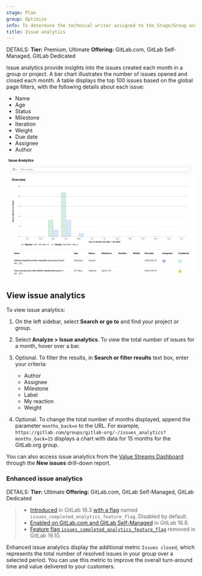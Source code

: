 ```yaml
---
stage: Plan
group: Optimize
info: To determine the technical writer assigned to the Stage/Group associated with this page, see https://handbook.gitlab.com/handbook/product/ux/technical-writing/#assignments
title: Issue analytics
---
```


DETAILS:
**Tier:** Premium, Ultimate
**Offering:** GitLab.com, GitLab Self-Managed, GitLab Dedicated

Issue analytics provide insights into the issues created each month in a group or project.
A bar chart illustrates the number of issues opened and closed each month.
A table displays the top 100 issues based on the global page filters, with the following details about each issue:

- Name
- Age
- Status
- Milestone
- Iteration
- Weight
- Due date
- Assignee
- Author

![Issue analytics bar chart and table for a group](img/issue_analytics_v17_8.png)

## View issue analytics

To view issue analytics:

1. On the left sidebar, select **Search or go to** and find your project or group.
1. Select **Analyze > Issue analytics**. To view the total number of issues for a month, hover over a bar.
1. Optional. To filter the results, in **Search or filter results** text box, enter your criteria:

   - Author
   - Assignee
   - Milestone
   - Label
   - My reaction
   - Weight

1. Optional. To change the total number of months displayed, append the parameter `months_back=n` to the URL.
For example, `https://gitlab.com/groups/gitlab-org/-/issues_analytics?months_back=15`
displays a chart with data for 15 months for the GitLab.org group.

You can also access issue analytics from the [Value Streams Dashboard](../../analytics/value_streams_dashboard.md) through the **New issues** drill-down report.

### Enhanced issue analytics

DETAILS:
**Tier:** Ultimate
**Offering:** GitLab.com, GitLab Self-Managed, GitLab Dedicated

> - [Introduced](https://gitlab.com/gitlab-org/gitlab/-/issues/233905/) in GitLab 16.3 [with a flag](../../../administration/feature_flags.md) named `issues_completed_analytics_feature_flag`. Disabled by default.
> - [Enabled on GitLab.com and GitLab Self-Managed](https://gitlab.com/gitlab-org/gitlab/-/issues/437542) in GitLab 16.8.
> - [Feature flag `issues_completed_analytics_feature_flag`](https://gitlab.com/gitlab-org/gitlab/-/merge_requests/146766) removed in GitLab 16.10.

Enhanced issue analytics display the additional metric `Issues closed`, which represents the total number of resolved issues in your group over a selected period.
You can use this metric to improve the overall turn-around time and value delivered to your customers.
